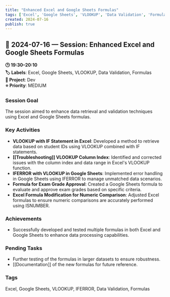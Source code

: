 ```yaml
---
title: "Enhanced Excel and Google Sheets Formulas"
tags: ['Excel', 'Google Sheets', 'VLOOKUP', 'Data Validation', 'Formulas']
created: 2024-07-16
publish: true
---
```


## 📅 2024-07-16 — Session: Enhanced Excel and Google Sheets Formulas

**🕒 19:30–20:10**  
**🏷️ Labels**: Excel, Google Sheets, VLOOKUP, Data Validation, Formulas  
**📂 Project**: Dev  
**⭐ Priority**: MEDIUM  


### Session Goal
The session aimed to enhance data retrieval and validation techniques using Excel and Google Sheets formulas.

### Key Activities
- **VLOOKUP with IF Statement in Excel**: Developed a method to retrieve data based on student IDs using VLOOKUP combined with IF statements.
- **[[Troubleshooting]] VLOOKUP Column Index**: Identified and corrected issues with the column index and data range in Excel's VLOOKUP function.
- **IFERROR with VLOOKUP in Google Sheets**: Implemented error handling in Google Sheets using IFERROR to manage unmatched data scenarios.
- **Formula for Exam Grade Approval**: Created a Google Sheets formula to evaluate and approve exam grades based on specific criteria.
- **Excel Formula Modification for Numeric Comparison**: Adjusted Excel formulas to ensure numeric comparisons are accurately performed using ISNUMBER.

### Achievements
- Successfully developed and tested multiple formulas in both Excel and Google Sheets to enhance data processing capabilities.

### Pending Tasks
- Further testing of the formulas in larger datasets to ensure robustness.
- [[Documentation]] of the new formulas for future reference.

### Tags
Excel, Google Sheets, VLOOKUP, IFERROR, Data Validation, Formulas
